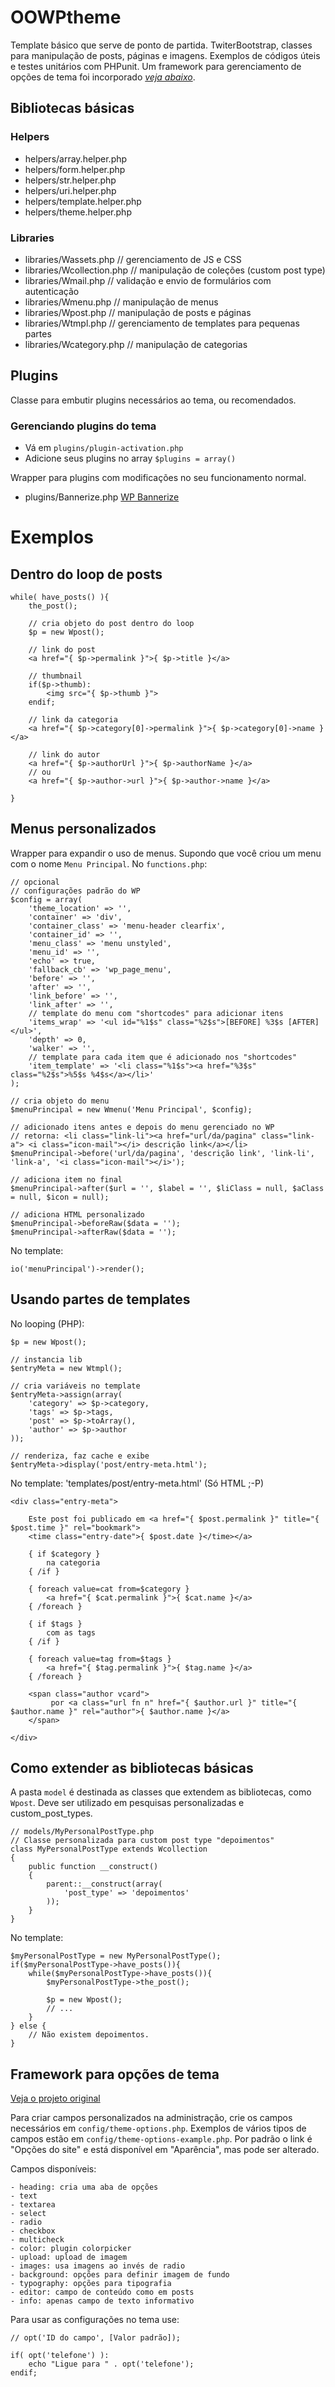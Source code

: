 OOWPtheme
=========

Template básico que serve de ponto de partida. TwiterBootstrap, classes para manipulação de posts, páginas e imagens. Exemplos de códigos úteis e testes unitários com PHPunit.
Um framework para gerenciamento de opções de tema foi incorporado _[veja abaixo](#framework-para-op%C3%A7%C3%B5es-de-tema)_.

Bibliotecas básicas
--------------------
### Helpers
- helpers/array.helper.php
- helpers/form.helper.php
- helpers/str.helper.php
- helpers/uri.helper.php
- helpers/template.helper.php
- helpers/theme.helper.php

### Libraries
- libraries/Wassets.php // gerenciamento de JS e CSS
- libraries/Wcollection.php // manipulação de coleções (custom post type)
- libraries/Wmail.php // validação e envio de formulários com autenticação
- libraries/Wmenu.php // manipulação de menus
- libraries/Wpost.php // manipulação de posts e páginas
- libraries/Wtmpl.php // gerenciamento de templates para pequenas partes
- libraries/Wcategory.php // manipulação de categorias

Plugins
-------
Classe para embutir plugins necessários ao tema, ou recomendados.

### Gerenciando plugins do tema
* Vá em `plugins/plugin-activation.php`
* Adicione seus plugins no array `$plugins = array()`

Wrapper para plugins com modificações no seu funcionamento normal. 

- plugins/Bannerize.php [WP Bannerize](http://wordpress.org/plugins/wp-bannerize/)


Exemplos
========

Dentro do loop de posts
-----------------------

	while( have_posts() ){
		the_post();

		// cria objeto do post dentro do loop
		$p = new Wpost();

		// link do post
		<a href="{ $p->permalink }">{ $p->title }</a>

		// thumbnail
		if($p->thumb):
			<img src="{ $p->thumb }">
		endif;

		// link da categoria
		<a href="{ $p->category[0]->permalink }">{ $p->category[0]->name }</a>

		// link do autor
		<a href="{ $p->authorUrl }">{ $p->authorName }</a>
		// ou
		<a href="{ $p->author->url }">{ $p->author->name }</a>

	}

Menus personalizados
--------------------
Wrapper para expandir o uso de menus. Supondo que você criou um menu com o nome <code>Menu Principal</code>.
No <code>functions.php</code>:

	// opcional
	// configurações padrão do WP	
	$config = array(
        'theme_location' => '',
        'container' => 'div',
        'container_class' => 'menu-header clearfix',
        'container_id' => '',
        'menu_class' => 'menu unstyled',
        'menu_id' => '',
        'echo' => true,
        'fallback_cb' => 'wp_page_menu',
        'before' => '',
        'after' => '',
        'link_before' => '',
        'link_after' => '',
        // template do menu com "shortcodes" para adicionar itens 
        'items_wrap' => '<ul id="%1$s" class="%2$s">[BEFORE] %3$s [AFTER]</ul>',
        'depth' => 0,
        'walker' => '',
        // template para cada item que é adicionado nos "shortcodes"
        'item_template' => '<li class="%1$s"><a href="%3$s" class="%2$s">%5$s %4$s</a></li>'
    );

    // cria objeto do menu
	$menuPrincipal = new Wmenu('Menu Principal', $config);

	// adicionado itens antes e depois do menu gerenciado no WP
	// retorna: <li class="link-li"><a href="url/da/pagina" class="link-a"> <i class="icon-mail"></i> descrição link</a></li>
	$menuPrincipal->before('url/da/pagina', 'descrição link', 'link-li', 'link-a', '<i class="icon-mail"></i>');

	// adiciona item no final
	$menuPrincipal->after($url = '', $label = '', $liClass = null, $aClass = null, $icon = null);

	// adiciona HTML personalizado
	$menuPrincipal->beforeRaw($data = '');
	$menuPrincipal->afterRaw($data = '');

No template:

	io('menuPrincipal')->render();


Usando partes de templates
--------------------------

No looping (PHP):
	
	$p = new Wpost();

	// instancia lib
	$entryMeta = new Wtmpl();

	// cria variáveis no template
	$entryMeta->assign(array(
		'category' => $p->category,
		'tags' => $p->tags,
		'post' => $p->toArray(),
		'author' => $p->author
	));

	// renderiza, faz cache e exibe
	$entryMeta->display('post/entry-meta.html');

No template: 'templates/post/entry-meta.html' (Só HTML ;-P)

	<div class="entry-meta">

		Este post foi publicado em <a href="{ $post.permalink }" title="{ $post.time }" rel="bookmark">
		<time class="entry-date">{ $post.date }</time></a>
		
		{ if $category } 
			na categoria 
		{ /if }

		{ foreach value=cat from=$category }		
			<a href="{ $cat.permalink }">{ $cat.name }</a>
		{ /foreach }
		
		{ if $tags } 
			com as tags
		{ /if }

		{ foreach value=tag from=$tags }
			<a href="{ $tag.permalink }">{ $tag.name }</a>
		{ /foreach }

		<span class="author vcard">
			 por <a class="url fn n" href="{ $author.url }" title="{ $author.name }" rel="author">{ $author.name }</a>
		</span>

	</div>


Como extender as bibliotecas básicas
-----------------------------------
A pasta <code>model</code> é destinada as classes que extendem as bibliotecas, como <code>Wpost</code>. Deve ser utilizado em pesquisas personalizadas e custom_post_types.

	// models/MyPersonalPostType.php
	// Classe personalizada para custom post type "depoimentos"
	class MyPersonalPostType extends Wcollection
	{
	    public function __construct()
	    {
	        parent::__construct(array(
	            'post_type' => 'depoimentos'
	        ));
	    }
	}

No template:

	$myPersonalPostType = new MyPersonalPostType();
	if($myPersonalPostType->have_posts()){
		while($myPersonalPostType->have_posts()){
			$myPersonalPostType->the_post();

			$p = new Wpost();
			// ...
		}
	} else {
		// Não existem depoimentos.
	}

<a href="themeframework"></a>Framework para opções de tema
----------------------------------------------------------
[Veja o projeto original](https://github.com/devinsays/options-framework-theme)

Para criar campos personalizados na administração, crie os campos necessários em `config/theme-options.php`.
Exemplos de vários tipos de campos estão em `config/theme-options-example.php`.
Por padrão o link é "Opções do site" e está disponível em "Aparência", mas pode ser alterado.

Campos disponíveis:

	- heading: cria uma aba de opções
	- text
	- textarea
	- select 
	- radio
	- checkbox
	- multicheck
	- color: plugin colorpicker
	- upload: upload de imagem
	- images: usa imagens ao invés de radio
	- background: opções para definir imagem de fundo
	- typography: opções para tipografia
	- editor: campo de conteúdo como em posts
	- info: apenas campo de texto informativo

Para usar as configurações no tema use:

	// opt('ID do campo', [Valor padrão]);

	if( opt('telefone') ):
		echo "Ligue para " . opt('telefone');
	endif;